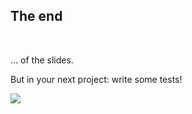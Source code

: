 ## The end

<br>

... of the slides.

But in your next project: write some tests!

![](https://lh6.googleusercontent.com/-e7MTkZeSWhI/VD6kBvW5VcI/AAAAAAACleo/bHkJyO8Gfrw/w500-h300/hacking.gif)
